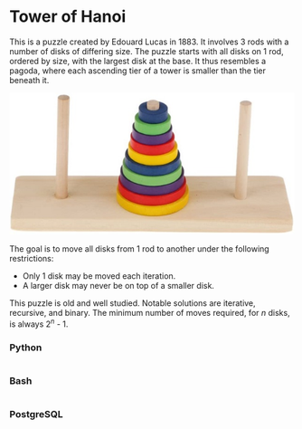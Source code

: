 # Tower of Hanoi

This is a puzzle created by Edouard Lucas in 1883. It involves 3 rods with a number of disks of differing size. The puzzle starts with all disks on 1 rod, ordered by size, with the largest disk at the base. It thus resembles a pagoda, where each ascending tier of a tower is smaller than the tier beneath it. 

![](figures/BaoblazeToH.jpg "10 Ring Tower of Hanoi toy, courtesy of Baoblaze.")

The goal is to move all disks from 1 rod to another under the following restrictions:

- Only 1 disk may be moved each iteration.
- A larger disk may never be on top of a smaller disk.

This puzzle is old and well studied. Notable solutions are iterative, recursive, and binary. The minimum number of moves required, for *n* disks, is always 2<sup>*n*</sup> - 1.

### Python
```python

```

### Bash
```bash

```

### PostgreSQL
```sql

```
